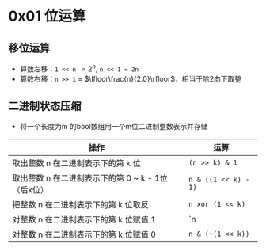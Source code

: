 # 0x01 位运算

## 移位运算

* 算数左移：`1 << n ` =  $2 ^ n$, `n << 1 = 2n`
* 算数右移：`n >> 1` = $\lfloor\frac{n}{2.0}\rfloor$，相当于除2向下取整

## 二进制状态压缩

* 将一个长度为m 的bool数组用一个m位二进制整数表示并存储

| 操作                                               | 运算                 |
| -------------------------------------------------- | -------------------- |
| 取出整数 n 在二进制表示下的第 k 位                 | `(n >> k) & 1`       |
| 取出整数 n 在二进制表示下的第 0 ~ k - 1位（后k位） | `n & ((1 << k) - 1)` |
| 把整数 n 在二进制表示下的第 k 位取反               | `n xor (1 << k)`     |
| 对整数 n 在二进制表示下的第 k 位赋值 1             | `n | (1 << k)`       |
| 对整数 n 在二进制表示下的第 k 位赋值 0             | `n & (~(1 << k))`    |

